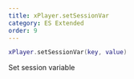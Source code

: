 ```yaml
---
title: xPlayer.setSessionVar
category: ES Extended
order: 9
---
```


```lua
xPlayer.setSessionVar(key, value)
```

Set session variable

